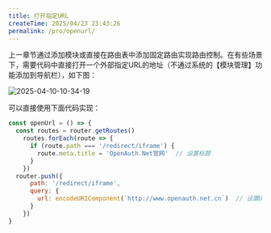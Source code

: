 ```yaml
---
title: 打开指定URL
createTime: 2025/04/23 23:43:26
permalink: /pro/openurl/
---
```


上一章节通过添加模块或直接在路由表中添加固定路由实现路由控制。在有些场景下，需要代码中直接打开一个外部指定URL的地址（不通过系统的【模块管理】功能添加到导航栏），如下图：

![2025-04-10-10-34-19](http://img.openauth.net.cn/2025-04-10-10-34-19.png)

可以直接使用下面代码实现：

```javascript
const openUrl = () => {
  const routes = router.getRoutes()
    routes.forEach(route => {
      if (route.path === '/redirect/iframe') {
        route.meta.title = 'OpenAuth.Net官网'  // 设置标题
      }
    })
  router.push({
      path: '/redirect/iframe', 
      query: { 
        url: encodeURIComponent(`http://www.openauth.net.cn`)  // 设置URL
      }
    })
}
```





